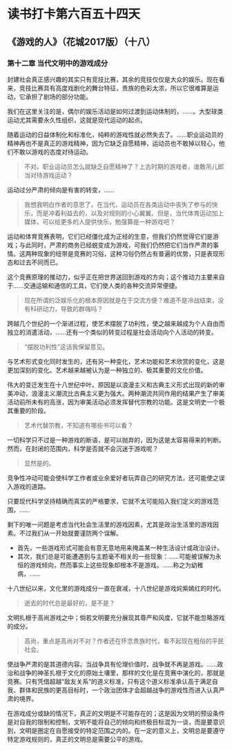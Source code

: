 # 读书打卡第六百五十四天
## 《游戏的人》（花城2017版）（十八）
### 第十二章 当代文明中的游戏成分

封建社会真正感兴趣的其实只有竞技比赛，其余的竞技仅仅是大众的娱乐。现在看来，竞技比赛具有高度戏剧化的舞台特征，贵族的色彩太浓，所以它很难算是运动，它承担了剧场的部分功能。

我们在这里关注的是，偶尔的娱乐活动是如何过渡到运动体制的，……。大型球类运动尤其需要永久性组织，这就是现代运动的起点。

随着运动的日益体制化和标准化，纯粹的游戏性就必然失去了。……职业运动员的精神再也不是真正的游戏精神，因为它缺乏自愿精神，运动员也不敢掉以轻心，他们不敢以游戏的态度对待运动。
> 不对。职业运动员怎么就缺乏自愿精神了？上古时期的游戏者，谁敢吊儿郎当对待游戏运动？

运动过分严肃的倾向是有害的转变，……
> 我想我明白作者的意思了。在当代，运动员在各类运动中丧失了参与的快乐，而是冲着利益去的，以及对规则的小心翼翼。但是，当代体育运动加上媒体，可以给更多的人提供快乐，勉强算是一种游戏吧？

运动和体育竞赛表明，它们已经僵化成为正经的生意，但我们仍然觉得它们是游戏；与此同时，严肃的商务已经蜕变成为游戏，可我们仍然把它们当作严肃的事情。这两种现象的纽带是竞赛的习俗，这种习俗仍然占有普遍的优势，只是表现形态和过去不同而已。

这个竞赛原理的推动力，似乎正在把世界送回到游戏的方向；这个推动力主要来自于……交通运输和通信的工具，它们使人类的各种交流异常便捷。
> 现在所谓的泛娱乐化的根本原因就是在于交流方便？难道不是冷战结束，没有科研动力，导致的群嗨吗？

跨越几个世纪的一个渐进过程，使艺术摆脱了功利性，使之越来越成为个人自由而独立的消遣活动，……还有一个类似的转变过程是社会活动向个人活动的转变。
> “摆脱功利性”这话我保留意见。

与艺术形式变化同时发生的，还有另一种变化，艺术功能和艺术欣赏的变化，这是更加深刻的变化。艺术越来越被认为是一种独立的、极其重要的文化价值。

伟大的变迁发生在十八世纪中叶。原因是以浪漫主义和古典主义形式出现的新的审美冲动，浪漫主义潮流比古典主义更为强大。两种潮流共同作用的结果产生了审美活动前所未有的高涨，因为审美活动必须发挥替代宗教的功能。这是文明史一个极其重要的阶段。
> 艺术代替宗教，不知道有哪些书可以看？

一切科学只不过是一种游戏的断语，是可以抛弃的，因为这是太容易得来的判断。然而，在封闭的范围内，科学是否就不会沉迷于游戏呢？
> 显然是的。

竞争性冲动可能会使科学工作者或业余爱好者玩弄自己的研究方法，还可能使之误入游戏的道路。

只要现代科学坚持精确而真实的严格要求，它就不太可能陷入我们定义的游戏范围，……

剩下的唯一问题是考虑当代社会生活里的游戏因素，尤其是政治生活里的游戏因素。不过我们从一开始就要谨防两个误解。
* 首先，一些游戏形式可能会有意无意地用来掩盖某一种生活设计或政治设计。
* 其次，我们总是可能遭遇到与主题毫不相关的一些现象：……可能被误解为永恒的游戏倾向，然而事实上这些现象却根本不是游戏。……称之为幼稚病，……

十八世纪以来，文化里的游戏成分一直在衰减，十八世纪是游戏姹紫嫣红的时代。
> 逝去的时代总是最好的，是不是？

文明扎根于高尚游戏之中；倘若文明要充分展现其尊严和风度，它就不能忽略游戏的成分。
> 高尚，重点是高尚对不对？作者还在怀念贵族时代，看不起现在粗俗的平民社会。

使战争严肃的是其道德内容。当战争具有伦理价值时，战争就不再是游戏。……政治和战争的神圣扎根于文化的原始土壤里，那样的文化是在竞赛中演化的，那就是竞赛。只有凭借超越“敌友关系”的道义标准，只有这个道义标准承认高于满足自我、群体和民族的更高目标时，一个政治团体才会超越战争的游戏性而进入认真严肃的境界。

在游戏成分或缺的情况下，真正的文明是不可能存在的；这是因为文明的预设条件是对自我的限制和控制，文明不能将自己的倾向和终极目标混为一谈，而是要意识到，文明是圈定在自愿接受的特定范围之内的。在一定的意义上，文明总是要遵守特定游戏规则的，真正的文明总是需要公平的游戏。
